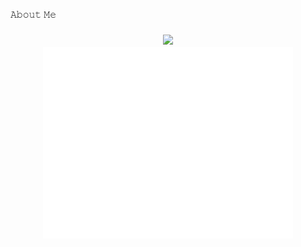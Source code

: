 𝙰𝚋𝚘𝚞𝚝 𝙼𝚎
<h3 align="center">
<!--   Hello, I'm @thliang01 -->



  <img src="https://media.giphy.com/media/hvRJCLFzcasrR4ia7z/giphy.gif" width="28">
<br/>


<img align="center" src="/github-metrics.svg" alt="Metrics" width="400">

<!-- ## 🔥 Streak stats

<!-- GitHub Readme Streak Stats - https://github.com/DenverCoder1/github-readme-streak-stats -->
<!-- <p align="center">
  <a href="https://github.com/DenverCoder1/github-readme-streak-stats">
    <img title="🔥 Get streak stats for your profile at git.io/streak-stats" alt="Thomas's streak" src="https://github-readme-streak-stats.herokuapp.com/?user=thliang01&theme=react&hide_border=true"/>
  </a>
</p> -->

<!-- ## 📊 Github stats -->

  <!-- <p align="center">
    <a href="https://github.com/thliang01">
      <img height="192px" src="https://github-readme-stats.vercel.app/api?username=thliang01&count_private=true&show_icons=true&include_all_commits=true&custom_title=GitHub+Stats&theme=react">
    </a>
  </p> -->

  <!-- <p align="center">
    <!-- <a href="https://github.com/thliang01">
      <img height="192px" src="https://github-readme-stats.vercel.app/api/top-langs/?username=thliang01&count_private=true&layout=compact&theme=react">
    </a> -->
  <!-- </p>
    <b>Note:</b> Top languages is only a metric of the languages my public code consists of and doesn't reflect experience or skill level.
</a> -->
